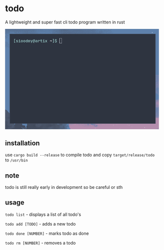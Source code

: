 # todo
A lightweight and super fast cli todo program written in rust

![gif](todo.gif)
## installation
use `cargo build --release` to compile todo and copy `target/release/todo` to `/usr/bin`
## note
todo is still really early in development so be careful or sth
## usage
`todo list` - displays a list of all todo's

`todo add [TODO]` - adds a new todo

`todo done [NUMBER]` - marks todo as done

`todo rm [NUMBER]` - removes a todo
